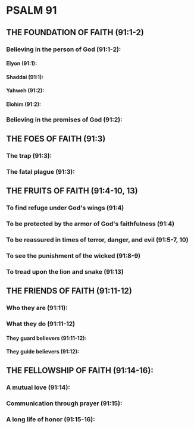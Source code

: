 ---
---
# PSALM 91 
## THE FOUNDATION OF FAITH (91:1-2) 
###  Believing in the person of God (91:1-2): 
####  Elyon (91:1): 
####  Shaddai (91:1): 
####  Yahweh (91:2): 
####  Elohim (91:2): 
###  Believing in the promises of God (91:2): 
## THE FOES OF FAITH (91:3) 
###  The trap (91:3): 
###  The fatal plague (91:3): 
## THE FRUITS OF FAITH (91:4-10, 13) 
###  To find refuge under God\'s wings (91:4) 
###  To be protected by the armor of God\'s faithfulness (91:4) 
###  To be reassured in times of terror, danger, and evil (91:5-7, 10) 
###  To see the punishment of the wicked (91:8-9) 
###  To tread upon the lion and snake (91:13) 
## THE FRIENDS OF FAITH (91:11-12) 
###  Who they are (91:11): 
###  What they do (91:11-12) 
####  They guard believers (91:11-12): 
####  They guide believers (91:12): 
## THE FELLOWSHIP OF FAITH (91:14-16): 
###  A mutual love (91:14): 
###  Communication through prayer (91:15): 
###  A long life of honor (91:15-16): 
